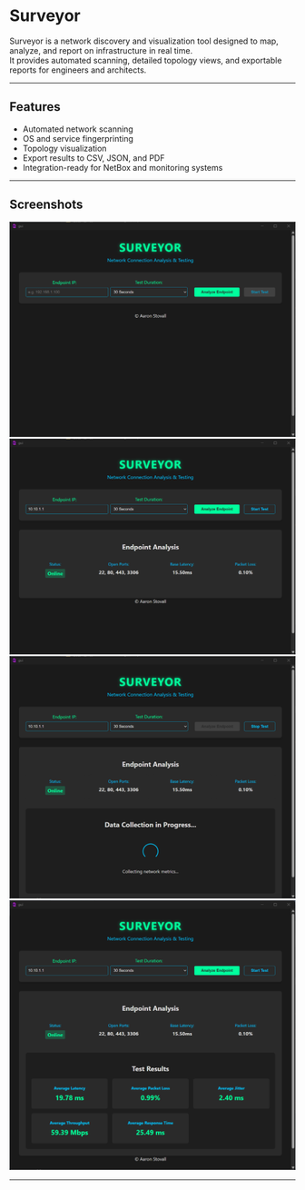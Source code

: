 # Surveyor

Surveyor is a network discovery and visualization tool designed to map, analyze, and report on infrastructure in real time.  
It provides automated scanning, detailed topology views, and exportable reports for engineers and architects.  

---

## Features

- Automated network scanning  
- OS and service fingerprinting  
- Topology visualization  
- Export results to CSV, JSON, and PDF  
- Integration-ready for NetBox and monitoring systems  

---

## Screenshots

![Surveyor Screenshot 01](https://github.com/gh0stinthemirr0r/Surveyor/blob/main/screenshots/Surveyor_screenshot01.png?raw=true)  
![Surveyor Screenshot 02](https://github.com/gh0stinthemirr0r/Surveyor/blob/main/screenshots/Surveyor_screenshot02.png?raw=true)  
![Surveyor Screenshot 03](https://github.com/gh0stinthemirr0r/Surveyor/blob/main/screenshots/Surveyor_screenshot03.png?raw=true)  
![Surveyor Screenshot 04](https://github.com/gh0stinthemirr0r/Surveyor/blob/main/screenshots/Surveyor_screenshot04.png?raw=true)  

---

